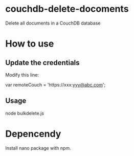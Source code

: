 # couchdb-delete-docoments
Delete all documents in a CouchDB database

# How to use
## Update the credentials
Modify this line:

  var remoteCouch = 'https://xxx:yyy@abc.com';

## Usage
node bulkdelete.js <db name>
# Depencendy
Install nano package with npm.
